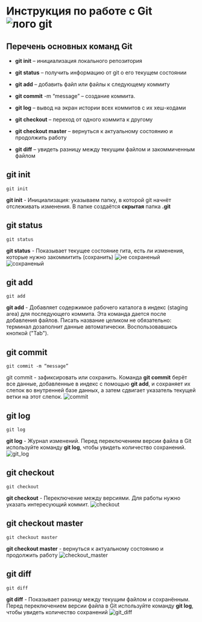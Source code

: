 # Инструкция по работе с Git ![лого git](image.png)

## Перечень основных команд Git

* **git init** – инициализация локального репозитория 

* **git status** – получить информацию от git о его текущем состоянии

* **git add** – добавить файл или файлы к следующему коммиту

* **git commit** -m “message” – создание коммита.

* **git log** – вывод на экран истории всех коммитов с их хеш-кодами

* **git checkout** – переход от одного коммита к другому

* **git checkout master** – вернуться к актуальному состоянию и продолжить работу

* **git diff** – увидеть разницу между текущим файлом и закоммиченным файлом

## git init
```
git init
```
**git init** - Инициализация: указываем папку, в которой git начнёт отслеживать изменения. В папке создаётся **скрытая** папка **.git**

## git status
```
git status
```
**git status** - Показывает текущее состояние гита, есть ли изменения, которые нужно закоммитить (сохранить)
![не сохраненый](Безымянный1.png "не сохраненый файл, не готов к коммиту")
![сохраненый](Безымянный2.png "сохраненый файл, готовый к коммиту")

## git add
```
git add
```
**git add** - Добавляет содержимое рабочего каталога в индекс (staging area) для последующего коммита. Эта команда дается после добавления файлов. Писать название целиком не обязательно: терминал дозаполнит данные автоматически. Воспользовавшись кнопкой ("Tab").

## git commit
```
git commit -m “message”
```
git commit - зафиксировать или сохранить. Команда **git commit** берёт все данные, добавленные в индекс с помощью **git add**, и сохраняет их слепок во внутренней базе данных, а затем сдвигает указатель текущей ветки на этот слепок.
![commit](Безымянный3.png "пример команды commit")

## git log
```
git log
```
**git log** - Журнал изменений. Перед переключением версии файла в Git используйте команду **git log**, чтобы увидеть количество сохранений.
![git_log](Безымянный-1.png "пример команды git log")

## git checkout
```
git checkout
```
**git checkout** - Переключение между версиями. Для работы нужно указать интересующий коммит.
![checkout](Безымянный4.png "пример команды git checkout")

## git checkout master
```
git checkout master
```
**git checkout master** - вернуться к актуальному состоянию и продолжить работу
![checkout_master](Безымянный5.png "пример команды git checkout master")

## git diff
```
git diff
```
**git diff** - Показывает разницу между текущим файлом и сохранённым. Перед переключением версии файла в Git используйте команду **git log**, чтобы увидеть количество сохранений
![git_diff](Безымянный6.png "пример команды git diff")